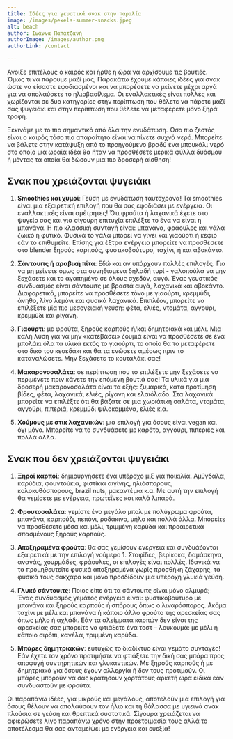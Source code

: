 ```yaml
---
title: Ιδέες για γευστικά σνακ στην παραλία
image: /images/pexels-summer-snacks.jpeg
alt: beach
author: Ιωάννα Παπατζανή
authorImage: /images/author.png
authorLink: /contact

---
```


Άνοιξε επιτέλους ο καιρός  και ήρθε η ώρα να αρχίσουμε τις βουτιές. Όμως τι να πάρουμε μαζί μας; Παρακάτω έχουμε κάποιες ιδέες για σνακ ώστε να είσαστε εφοδιασμένοι και να μπορέσετε να μείνετε μέχρι αργά για να απολαύσετε το ηλιοβασίλεμα. Οι εναλλακτικές είναι πολλές και χωρίζονται σε δυο κατηγορίες στην περίπτωση που θέλετε να πάρετε μαζί σας ψυγειάκι και στην περίπτωση που θέλετε να μεταφέρετε μόνο ξηρά τροφή.

Ξεκινάμε με το πιο σημαντικό από όλα την ενυδάτωση. Όσο πιο ζεστός είναι ο καιρός τόσο πιο απαραίτητο είναι να πίνετε συχνά νερό. Μπορείτε να βάλετε στην κατάψυξη από το προηγούμενο βραδύ ένα μπουκάλι νερό στο οποίο μια ωραία ιδέα θα ήταν να προσθέσετε μερικά φύλλα δυόσμου ή μέντας τα οποία θα δώσουν μια πιο δροσερή αίσθηση!

## Σνακ που χρειάζονται ψυγειάκι

1. **Smoothies και χυμοί**: Γεύση με ενυδάτωση ταυτόχρονα! Τα smoothies είναι μια εξαιρετική επιλογή που θα σας εφοδιάσει με ενέργεια. Οι εναλλακτικές είναι αμέτρητες! Ότι φρούτα ή λαχανικά έχετε στο ψυγείο σας και για σίγουρη επιτυχία επιλέξτε το ένα να είναι η μπανάνα. Η πιο κλασσική συνταγή είναι: μπανάνα, φράουλες και γάλα ζωικό ή φυτικό. Φυσικά το γάλα μπορεί να γίνει και γιαούρτι ή κεφιρ εάν το επιθυμείτε. Επίσης για έξτρα ενέργεια μπορείτε να προσθέσετε στο blender ξηρούς καρπούς, φυστικοβούτυρο, ταχίνι, ή και αβοκάντο.

2. **Σάντουιτς ή αραβική πίτα**: Εδώ και αν υπάρχουν πολλές επιλογές. Για να μη μείνετε όμως στα συνηθισμένα δηλαδή τυρί - γαλοπούλα να μην ξεχάσετε και το αγαπημένο σε όλους σχεδόν, αυγό. Ένας γευστικός συνδυασμός είναι σάντουιτς με βραστά αυγά, λαχανικά και αβοκάντο. Διαφορετικά, μπορείτε να προσθέσετε τόνο με γιαούρτι, κρεμμύδι, άνηθο, λίγο λεμόνι και φυσικά λαχανικά. Επιπλέον, μπορείτε να επιλέξετε μία πιο μεσογειακή γεύση: φέτα, ελιές, ντομάτα, αγγούρι, κρεμμύδι και ρίγανη. 

3. **Γιαούρτι**: με φρούτα, ξηρούς καρπούς ή/και δημητριακά και μέλι. Μια καλή λύση για να μην «κατεβάσει» ζουμιά είναι να προσθέσετε σε ένα μπολάκι όλα τα υλικά εκτός το γιαούρτι, το οποίο θα το μεταφέρετε στο δικό του κεσεδάκι και θα τα ενώσετε αμέσως πριν το καταναλώσετε. Μην ξεχάσετε το κουταλάκι σας!

4. **Μακαρονοσαλάτα**: σε περίπτωση που το επιλέξετε μην ξεχάσετε να περιμένετε πριν κάνετε την επόμενη βουτιά σας! Τα υλικά για μια δροσερή μακαρονοσαλάτα είναι τα εξής: ζυμαρικά, κατά προτίμηση βίδες, φέτα, λαχανικά, ελιές, ρίγανη και ελαιόλαδο. Στα λαχανικά μπορείτε να επιλέξτε ότι θα βάζατε σε μια χωριάτικη σαλάτα, ντομάτα, αγγούρι, πιπεριά, κρεμμύδι ψιλοκομμένα, ελιές κ.α.

5. **Χούμους με στικ λαχανικών**: μια επιλογή για όσους είναι vegan και όχι μόνο. Μπορείτε να το συνδυάσετε με καρότο, αγγούρι, πιπεριές και πολλά άλλα.


## Σνακ που δεν χρειάζονται ψυγειάκι

1. **Ξηροί καρποί**: δημιουργήσετε ένα υπέροχο μιξ για ποικιλία. Αμύγδαλα, καρύδια, φουντούκια, φιστίκια αιγίνης, ηλιόσπορους, κολοκυθόσπορους, brazil nuts, μακαντέμια κ.α. Με αυτή την επιλογή θα γεμίσετε με ενέργεια, πρωτεΐνες και καλά λιπαρά.

2. **Φρουτοσαλάτα**: γεμίστε ένα μεγάλο μπολ με πολύχρωμα φρούτα, μπανάνα, καρπούζι, πεπόνι, ροδάκινο, μήλο και πολλά άλλα. Μπορείτε να προσθέσετε μέσα και μέλι, τριμμένη καρύδα και προαιρετικά σπασμένους ξηρούς καρπούς.

3. **Αποξηραμένα φρούτα**: θα σας γεμίσουν ενέργεια και συνδυάζονται εξαιρετικά με την επιλογή νούμερο 1. Σταφίδες, βερίκοκα, δαμάσκηνα, ανανάς, χουρμάδες, φράουλες, οι επιλογές είναι πολλές. Ιδανικά να τα προμηθευτείτε φυσικά αποξηραμένα χωρίς προσθήκη ζάχαρης, τα φυσικά τους σάκχαρα και μόνο προσδίδουν μια υπέροχη γλυκιά γεύση.

4. **Γλυκό σάντουιτς**: Ποιος είπε ότι τα σάντουιτς είναι μόνο αλμυρά; Ένας συνδυασμός γεμάτος ενέργεια είναι: φυστικοβούτυρο με μπανάνα και ξηρούς καρπούς ή σπόρους όπως ο λιναρόσπορος. Ακόμα ταχίνι με μέλι και μπανάνα ή κάποιο άλλο φρούτο της αρεσκείας σας όπως μήλο ή αχλάδι. Εάν τα αλείμματα καρπών δεν είναι της αρεσκείας σας μπορείτε να φτιάξετε ένα τοστ – λουκουμά: με μέλι ή κάποιο σιρόπι, κανέλα, τριμμένη καρύδα.

5. **Μπάρες δημητριακών**: ευτυχώς το διαδίκτυο είναι γεμάτο συνταγές! Εάν έχετε τον χρόνο προτιμήστε να φτιάξετε την δική σας μπάρα προς αποφυγή συντηρητικών και γλυκαντικών. Με ξηρούς καρπούς ή με δημητριακά για όσους έχουν αλλεργία ή δεν τους προτιμούν. Οι μπάρες μπορούν να σας κρατήσουν χορτάτους αρκετή ώρα ειδικά εάν συνδυαστούν με φρούτα.

Οι παραπάνω ιδέες, για μικρούς και μεγάλους, αποτελούν μια επιλογή για όσους θέλουν να απολαύσουν τον ήλιο και τη θάλασσα με υγιεινά σνακ πλούσια σε γεύση και θρεπτικά συστατικά. Σίγουρα χρειάζεται να αφιερώσετε λίγο παραπάνω χρόνο στην προετοιμασία τους αλλά το αποτέλεσμα θα σας ανταμείψει με ενέργεια και ευεξία!
 

